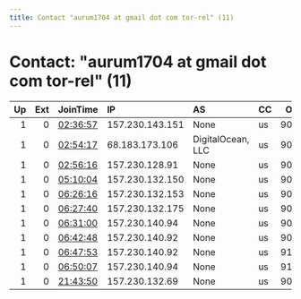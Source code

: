 ```yaml
---
title: Contact "aurum1704 at gmail dot com tor-rel" (11)
---
```


# Contact: "aurum1704 at gmail dot com tor-rel" (11)

|   Up |   Ext | JoinTime                                                                                            | IP              | AS                | CC   |   ORp |   Dirp | OS    | Version   | Nickname   |   eFamMembers |
|-----:|------:|:----------------------------------------------------------------------------------------------------|:----------------|:------------------|:-----|------:|-------:|:------|:----------|:-----------|--------------:|
|    1 |     0 | [02:36:57](https://metrics.torproject.org/rs.html#details/68C9268B76D27E199C7683771F3C83BE00FE3192) | 157.230.143.151 | None              | us   |  9001 |   9030 | Linux | 0.3.4.9   | cobalt11   |            14 |
|    1 |     0 | [02:54:17](https://metrics.torproject.org/rs.html#details/AFA580D001379B6CF80FA38E3A0CB2A8B7FC5046) | 68.183.173.106  | DigitalOcean, LLC | us   |  9001 |   9030 | Linux | 0.3.4.9   | cobalt12   |            14 |
|    1 |     0 | [02:56:16](https://metrics.torproject.org/rs.html#details/09058A1C003E5F9B7735D028D378C42DCF92CA46) | 157.230.128.91  | None              | us   |  9001 |   9030 | Linux | 0.3.4.9   | cobalt13   |            14 |
|    1 |     0 | [05:10:04](https://metrics.torproject.org/rs.html#details/E1442DB84252242848E53E2599E1DBE7DF80278F) | 157.230.132.150 | None              | us   |  9001 |   9030 | Linux | 0.3.4.9   | cobalt15   |            14 |
|    1 |     0 | [06:26:16](https://metrics.torproject.org/rs.html#details/640B889E6FE5F8AFC5A3A8553A9BE3377E43B4C5) | 157.230.132.153 | None              | us   |  9001 |   9030 | Linux | 0.3.4.9   | cobalt7    |            14 |
|    1 |     0 | [06:27:40](https://metrics.torproject.org/rs.html#details/9AE92FD739FCF3547C1ECD3C4EF71D434D5834E2) | 157.230.132.175 | None              | us   |  9001 |   9030 | Linux | 0.3.4.9   | cobalt8    |            14 |
|    1 |     0 | [06:31:00](https://metrics.torproject.org/rs.html#details/C3907FD65A2C0B389AB9CDF38EB6CA065064C134) | 157.230.140.94  | None              | us   |  9001 |   9030 | Linux | 0.3.4.9   | cobalt9    |            14 |
|    1 |     0 | [06:42:48](https://metrics.torproject.org/rs.html#details/31B9D3F99A32543D1FE1DC2E2B2A2B21C0DFAB97) | 157.230.140.92  | None              | us   |  9001 |   9030 | Linux | 0.3.4.9   | cobalt10   |            14 |
|    1 |     0 | [06:47:53](https://metrics.torproject.org/rs.html#details/225821522D8652DCECA757D59779587FE23B245F) | 157.230.140.92  | None              | us   |  9101 |   9032 | Linux | 0.3.4.9   | cobalt100  |            14 |
|    1 |     0 | [06:50:07](https://metrics.torproject.org/rs.html#details/A8AC085EAB39191F2304D7C86B5BDCB1E85A390C) | 157.230.140.94  | None              | us   |  9101 |   9032 | Linux | 0.3.4.9   | cobalt99   |            14 |
|    1 |     0 | [21:43:50](https://metrics.torproject.org/rs.html#details/94BF5FB37B5F7FEE124273A8751D416AE6F61380) | 157.230.132.69  | None              | us   |  9001 |   9030 | Linux | 0.3.4.9   | cobalt14   |            14 |
